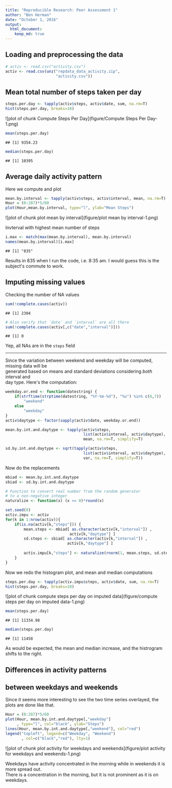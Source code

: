 ```yaml
---
title: "Reproducible Research: Peer Assessment 1"
author: "Ben Herman"
date: "October 1, 2016"
output: 
  html_document:
    keep_md: true
---
```




## Loading and preprocessing the data
  

```r
# activ <- read.csv("activity.csv")
activ <- read.csv(unz("repdata_data_activity.zip",
                      "activity.csv"))
```
  
## Mean total number of steps taken per day
  

```r
steps.per.day <- tapply(activ$steps, activ$date, sum, na.rm=T)
hist(steps.per.day, breaks=10)
```

![plot of chunk Compute Steps Per Day](figure/Compute Steps Per Day-1.png)

```r
mean(steps.per.day)
```

```
## [1] 9354.23
```

```r
median(steps.per.day)
```

```
## [1] 10395
```

## Average daily activity pattern
Here we compute and plot


```r
mean.by.interval <- tapply(activ$steps, activ$interval, mean, na.rm=T)
Hour = (0:287)*5/60
plot(Hour,mean.by.interval, type="l", ylab="Mean Steps")
```

![plot of chunk plot mean by interval](figure/plot mean by interval-1.png)

Invterval with highest mean number of steps

```r
i.max <- match(max(mean.by.interval), mean.by.interval)
names(mean.by.interval)[i.max]
```

```
## [1] "835"
```
  
Results in 835 when I run the code, i.e. 8:35 am. 
I would guess this is the subject's commute to work. 

## Imputing missing values

Checking the number of NA values

```r
sum(!complete.cases(activ))
```

```
## [1] 2304
```

```r
# Also verify that `date` and `interval` are all there
sum(!complete.cases(activ[,c("date","interval")]))
```

```
## [1] 0
```
  
Yep, all NAs are in the `steps` field  
  
---

Since the variation between weekend and weekday will be computed, 
missing data will be  
generated based on means and standard deviations considering 
*both* interval and  
day type.  Here's the computation:


```r
weekday.or.end <- function(datestring) {
    if(strftime(strptime(datestring, "%Y-%m-%d"), "%u") %in% c(6,7))
        "weekend"
    else
        "weekday"
}
activ$daytype <- factor(sapply(activ$date, weekday.or.end))

mean.by.int.and.daytype <- tapply(activ$steps,
                                  list(activ$interval, activ$daytype),
                                  mean, na.rm=T, simplify=T)

sd.by.int.and.daytype <- sqrt(tapply(activ$steps,
                                  list(activ$interval, activ$daytype),
                                  var, na.rm=T, simplify=T))
```

Now do the replacements


```r
mbiad <- mean.by.int.and.daytype
sbiad <- sd.by.int.and.daytype

# Function to convert real number from the random generator
# to a non-negative integer
naturalize <- function(x) (x >= 0)*round(x)

set.seed(0)
activ.impu <- activ
for(k in 1:nrow(activ)){
    if(is.na(activ[k,"steps"])) {
        mean.steps <- mbiad[ as.character(activ[k,"interval"]) ,
                            activ[k,"daytype"] ]
        sd.steps <- sbiad[ as.character(activ[k,"interval"]) ,
                           activ[k,"daytype"] ]
        
        activ.impu[k,"steps"] <- naturalize(rnorm(1, mean.steps, sd.steps))
    }
}
```
  
Now we redo the histogram plot, and mean and median computations


```r
steps.per.day <- tapply(activ.impu$steps, activ$date, sum, na.rm=T)
hist(steps.per.day, breaks=10)
```

![plot of chunk compute steps per day on imputed data](figure/compute steps per day on imputed data-1.png)

```r
mean(steps.per.day)
```

```
## [1] 11334.98
```

```r
median(steps.per.day)
```

```
## [1] 11458
```

As would be expected, the mean and median increase, and the histrogram 
shifts to the right.

## Differences in activity patterns  
## between weekdays and weekends
Since it seems more interesting to see the two time series overlayed, 
the plots are done like that.


```r
Hour = (0:287)*5/60
plot(Hour, mean.by.int.and.daytype[,"weekday"]
     , type="l", col="black", ylab="Steps")
lines(Hour, mean.by.int.and.daytype[,"weekend"], col="red")
legend("topleft", legend=c("Weekday", "Weekend")
       , col=c("black","red"), lty=1)
```

![plot of chunk plot activity for weekdays and weekends](figure/plot activity for weekdays and weekends-1.png)


Weekdays have activity concentrated in the morning while 
in weekends it is more spread out.  
There is a concentration 
in the morning, but it is not prominent as it is on weekdays.
